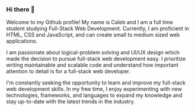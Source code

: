 ### Hi there 👋<br>

Welcome to my Github profile! My name is Caleb and I am a full time student studying Full-Stack Web Development. Currently, I am proficient in HTML, CSS and JavaScript, and can create small to medium sized web applications. <br>

I am passionate about logical-problem solving and UI/UX design which made the decision to pursue full-stack web development easy. I prioritize writing maintainable and scalable code and understand how important attention to detail is for a full-stack web developer. <br>

I'm constantly seeking the opportunity to learn and improve my full-stack web development skills. In my free time, I enjoy experimenting with new technologies, frameworks, and languages to expand my knowledge and stay up-to-date with the latest trends in the industry. 

